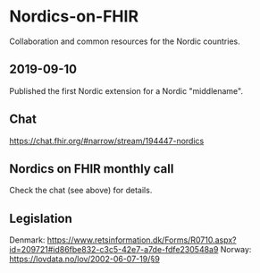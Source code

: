# Nordics-on-FHIR
Collaboration and common resources for the Nordic countries. 

## 2019-09-10
Published the first Nordic extension for a Nordic "middlename". 

## Chat
https://chat.fhir.org/#narrow/stream/194447-nordics

## Nordics on FHIR monthly call
Check the chat (see above) for details. 

## Legislation

Denmark: https://www.retsinformation.dk/Forms/R0710.aspx?id=209721#id86fbe832-c3c5-42e7-a7de-fdfe230548a9
Norway: https://lovdata.no/lov/2002-06-07-19/§9
